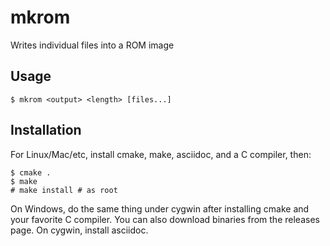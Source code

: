 # mkrom

Writes individual files into a ROM image

## Usage

    $ mkrom <output> <length> [files...]

## Installation

For Linux/Mac/etc, install cmake, make, asciidoc, and a C compiler, then:

    $ cmake .
    $ make
    # make install # as root

On Windows, do the same thing under cygwin after installing cmake and your favorite C compiler. You can also download binaries from the releases page. On cygwin, install asciidoc.

